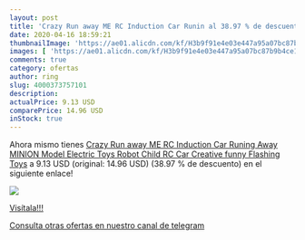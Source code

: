 ```yaml
---
layout: post
title: 'Crazy Run away ME RC Induction Car Runin al 38.97 % de descuento'
date: 2020-04-16 18:59:21
thumbnailImage: 'https://ae01.alicdn.com/kf/H3b9f91e4e03e447a95a07bc87b9b4ce15/Crazy-Run-away-ME-RC-Induction-Car-Runing-Away-MINION-Model-Electric-Toys-Robot-Child-RC.jpg_350x350._SL200_.jpg'
images: [ 'https://ae01.alicdn.com/kf/H3b9f91e4e03e447a95a07bc87b9b4ce15/Crazy-Run-away-ME-RC-Induction-Car-Runing-Away-MINION-Model-Electric-Toys-Robot-Child-RC.jpg_350x350._SL200_.jpg' ]
comments: true
category: ofertas
author: ring
slug: 4000373757101
description:
actualPrice: 9.13 USD
comparePrice: 14.96 USD
inStock: true
---
```


Ahora mismo tienes [Crazy Run away ME RC Induction Car Runing Away MINION Model Electric Toys Robot Child RC Car Creative funny Flashing Toys](https://www.amazon.com/dp/4000373757101/?tag=redken08-20) a 9.13 USD (original: 14.96 USD) (38.97 %  de descuento) en el siguiente enlace!

[![](https://ae01.alicdn.com/kf/H3b9f91e4e03e447a95a07bc87b9b4ce15/Crazy-Run-away-ME-RC-Induction-Car-Runing-Away-MINION-Model-Electric-Toys-Robot-Child-RC.jpg_350x350._SL200_.jpg)](https://www.amazon.com/dp/4000373757101/?tag=redken08-20)

[Visítala!!!](https://www.amazon.com/dp/4000373757101/?tag=redken08-20)

[Consulta otras ofertas en nuestro canal de telegram](https://t.me/s/ofertas25)
